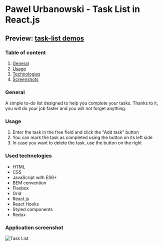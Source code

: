 # Pawel Urbanowski - Task List in React.js

## Preview: [task-list demos](https://palel.github.io/taskList-react/)

### Table of content
1. [General](#general)
2. [Usage](#usage)
3. [Technologies](#used-technologies)
4. [Screenshots](#application-screenshot)

### General
A simple to-do list designed to help you complete your tasks. Thanks to it, you will do your job faster and you will not forget anything.

### Usage
1. Enter the task in the free field and click the "Add task" button
2. You can mark the task as completed using the button on its left side
3. In case you want to delete the task, use the button on the right

### Used technologies
- HTML
- CSS
- JavaScript with ES6+
- BEM convention
- Flexbox
- Grid
- React.js
- React Hooks
- Styled components
- Redux

### Application screenshot
![Task List](https://raw.githubusercontent.com/palel/taskList/main/images/newAnimation%20(2).gif)